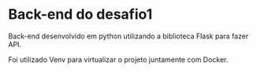 # Back-end do desafio1

Back-end desenvolvido em python utilizando a biblioteca Flask para fazer API.

Foi utilizado Venv para virtualizar o projeto juntamente com Docker.




